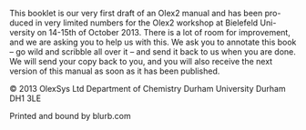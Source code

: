 This booklet is our very first draft of an Olex2 manual and has been pro-duced in very limited numbers for the Olex2 workshop at Bielefeld Uni-versity on 14-15th of October 2013.
There is a lot of room for improvement, and we are asking you to help us with this. We ask you to annotate this book – go wild and scribble all over it – and send it back to us when you are done.
We will send your copy back to you, and you will also receive the next version of this manual as soon as it has been published.















© 2013 OlexSys Ltd
Department of Chemistry
Durham University
Durham
DH1 3LE


Printed and bound by blurb.com
